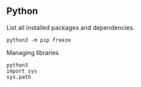 ## Python


List all installed packages and dependencies. 

```
python3 -m pip freeze
```

Managing libraries 

```
python3
import sys
sys.path
```


